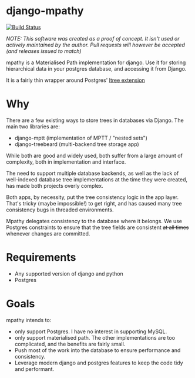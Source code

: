 # django-mpathy

[![Build Status](https://travis-ci.org/craigds/django-mpathy.svg?branch=master)](https://travis-ci.org/craigds/django-mpathy)

*NOTE: This software was created as a proof of concept. It isn't used or actively maintained by the author. Pull requests will however be accepted (and releases issued to match)*

mpathy is a Materialised Path implementation for django. Use it for storing hierarchical data in your postgres database,
and accessing it from Django.

It is a fairly thin wrapper around Postgres' [ltree extension](https://www.postgresql.org/docs/current/static/ltree.html)

# Why

There are a few existing ways to store trees in databases via Django. The main two libraries are:

* django-mptt (implementation of MPTT / "nested sets")
* django-treebeard (multi-backend tree storage app)

While both are good and widely used, both suffer from a large amount of complexity, both in implementation and interface.

The need to support multiple database backends, as well as the lack of well-indexed database tree implementations at the time they were created, has made both projects overly complex.

Both apps, by necessity, put the tree consistency logic in the app layer. That's tricky (maybe impossible!) to get right, and has caused many tree consistency bugs in threaded environments.

Mpathy delegates consistency to the database where it belongs. We use Postgres constraints to ensure that the tree fields are consistent ~~at all times~~ whenever changes are committed.

# Requirements

* Any supported version of django and python
* Postgres

# Goals

mpathy intends to:
 * only support Postgres. I have no interest in supporting MySQL.
 * only support materialised path. The other implementations are too complicated, and the benefits are fairly small.
 * Push most of the work into the database to ensure performance and consistency.
 * Leverage modern django and postgres features to keep the code tidy and performant.
